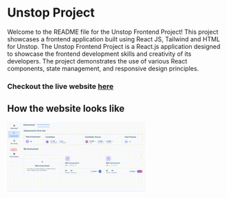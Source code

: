 # Unstop Project

Welcome to the README file for the Unstop Frontend Project! This project showcases a frontend application built using React JS, Tailwind and HTML for Unstop.
The Unstop Frontend Project is a React.js application designed to showcase the frontend development skills and creativity of its developers.
The project demonstrates the use of various React components, state management, and responsive design principles.

### Checkout the live website [here](https://frontend-assessment-clone.netlify.app/)

## How the website looks like

![desktop](./unstop-project-gif.gif.gif)
